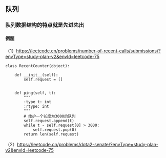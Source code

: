 ## 队列

### 队列数据结构的特点就是先进先出

#### 例题
（1）https://leetcode.cn/problems/number-of-recent-calls/submissions/?envType=study-plan-v2&envId=leetcode-75

```shell
class RecentCounter(object):

    def __init__(self):
        self.request = []


    def ping(self, t):
        """
        :type t: int
        :rtype: int
        """
        # 维护一个长度为3000的队列
        self.request.append(t)
        while t - self.request[0] > 3000:
            self.request.pop(0)
        return len(self.request)
```

（2）https://leetcode.cn/problems/dota2-senate/?envType=study-plan-v2&envId=leetcode-75

